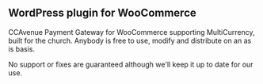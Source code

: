 ## WordPress plugin for WooCommerce 

CCAvenue Payment Gateway for WooCommerce supporting MultiCurrency, built for the church. Anybody is free to use, modify and distribute on an as is basis. 

No support or fixes are guaranteed although we'll keep it up to date for our use. 
